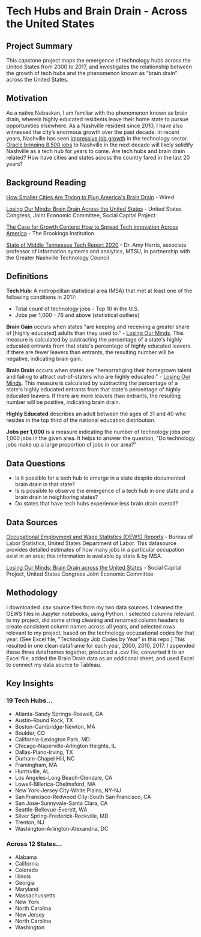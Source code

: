 # Tech Hubs and Brain Drain - Across the United States

## Project Summary
This capstone project maps the emergence of technology hubs across the United States from 2000 to 2017, and investigates the relationship between the growth of tech hubs and the phenomenon known as “brain drain” across the United States. 

## Motivation
As a native Nebaskan, I am familiar with the phenomenon known as brain drain, wherein highly educated residents leave their home state to pursue opportunities elsewhere. As a Nashville resident since 2010, I have also witnessed the city’s enormous growth over the past decade. In recent years, Nashville has seen [impressive job growth](https://mtsunews.com/state-of-middle-tennessee-tech-report-2020/) in the technology sector. [Oracle bringing 8,500 jobs](https://www.marketwatch.com/story/oracle-plans-1-2-billion-campus-in-nashville-creating-8-500-jobs-01618437488) to Nashville in the next decade will likely solidify Nashville as a tech hub for years to come. Are tech hubs and brain drain related? How have cities and states across the country fared in the last 20 years? 


## Background Reading

[How Smaller Cities Are Trying to Plug America's Brain Drain](https://www.wired.com/story/how-smaller-cities-trying-plug-brain-drain/) - Wired

[Losing Our Minds: Brain Drain Across the United States](https://www.jec.senate.gov/public/index.cfm/republicans/2019/4/losing-our-minds-brain-drain-across-the-united-states) - United States Congress, Joint Economic Committee, Social Capital Project

[The Case for Growth Centers: How to Spread Tech Innovation Across America](https://www.brookings.edu/research/growth-centers-how-to-spread-tech-innovation-across-america/) - The Brookings Institution

[State of Middle Tennessee Tech Report 2020](https://www.middletntechjobs.com/state-of-middle-tennessee-tech-2020/) - Dr. Amy Harris, associate professor of information systems and analytics, MTSU, in partnership with the Greater Nashville Technology Council


## Definitions
**Tech Hub**: A metropolitan statistical area (MSA) that met at least one of the following conditions in 2017:

* Total count of technology jobs  - Top 10 in the U.S.
* Jobs per 1,000 - 76 and above (statistical outliers)

**Brain Gain** occurs when states "are keeping and receiving a greater share of [highly educated] adults than they used to." - [Losing Our Minds](https://www.jec.senate.gov/public/index.cfm/republicans/2019/4/losing-our-minds-brain-drain-across-the-united-states). This measure is calculated by subtracting the percentage of a state's highly educated entrants from that state's percentage of highly educated leavers. If there are fewer leavers than entrants, the resulting number will be negative, indicating brain gain.

**Brain Drain** occurs when states are "hemorrahging their homegrown talent and failing to attract out-of-staters who are highly educated." - [Losing Our Minds](https://www.jec.senate.gov/public/index.cfm/republicans/2019/4/losing-our-minds-brain-drain-across-the-united-states). This measure is calculated by subtracting the percentage of a state's highly educated entrants from that state's percentage of highly educated leavers. If there are more leavers than entrants, the resulting number will be positive, indicating brain drain.

**Highly Educated** describes an adult between the ages of 31 and 40 who resides in the top third of the national education distribution. 

**Jobs per 1,000** is a measure indicating the number of technology jobs per 1,000 jobs in the given area. It helps to answer the question, "Do technology jobs make up a large proportion of jobs in our area?" 

## Data Questions
* Is it possible for a tech hub to emerge in a state despite documented brain drain in that state?
* Is is possible to observe the emergence of a tech hub in one state and a brain drain in neighboring states?
* Do states that have tech hubs experience less brain drain overall?


## Data Sources
[Occupational Employment and Wage Statistics (OEWS) Reports](https://www.bls.gov/oes/) - Bureau of Labor Statistics, United States Department of Labor. This datasource provides detailed estimates of how many jobs in a particular occupation exist in an area; this information is available by state & by MSA.


[Losing Our Minds: Brain Drain across the United States](https://www.jec.senate.gov/public/index.cfm/republicans/2019/4/losing-our-minds-brain-drain-across-the-united-states) - Social Capital Project, United States Congress Joint Economic Committee  


## Methodology
I downloaded .csv source files from my two data sources. I cleaned the OEWS files in Jupyter notebooks, using Python. I selected columns relevant to my project, did some string cleaning and renamed column headers to create consistent column names across all years, and selected rows relevant to my project, based on the technology occupational codes for that year. (See Excel file, "Technology Job Codes by Year" in this repo.) This resulted in one clean dataframe for each year, 2000, 2010, 2017. I appended these three dataframes together, produced a .csv file, converted it to an Excel file, added the Brain Drain data as an additional sheet, and used Excel to connect my data source to Tableau.


## Key Insights
### 19 Tech Hubs...
- Atlanta-Sandy Springs-Roswell, GA
- Austin-Round Rock, TX
- Boston-Cambridge-Newton, MA
- Boulder, CO
- California-Lexington Park, MD
- Chicago-Naperville-Arlington Heights, IL
- Dallas-Plano-Irving, TX
- Durham-Chapel Hill, NC
- Framingham, MA
- Huntsville, AL
- Los Angeles-Long Beach-Glendale, CA
- Lowell-Billerica-Chelmsford, MA
- New York-Jersey City-White Plains, NY-NJ
- San Francisco-Redwood City-South San Francisco, CA
- San Jose-Sunnyvale-Santa Clara, CA
- Seattle-Bellevue-Everett, WA
- Silver Spring-Frederick-Rockville, MD
- Trenton, NJ
- Washington-Arlington-Alexandria, DC

### Across 12 States...
- Alabama
- California
- Colorado
- Illinois
- Georgia
- Maryland
- Massachussetts
- New York
- North Carolina
- New Jersey
- North Carolina
- Washington


